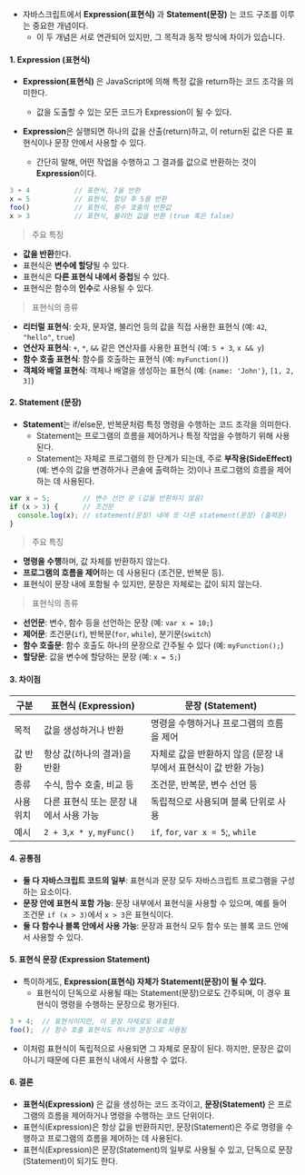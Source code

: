 
- 자바스크립트에서 **Expression(표현식)** 과 **Statement(문장)** 는 코드 구조를 이루는 중요한 개념이다.
	- 이 두 개념은 서로 연관되어 있지만, 그 목적과 동작 방식에 차이가 있습니다.


#### 1. Expression (표현식)

- **Expression(표현식)** 은 JavaScript에 의해 특정 값을 return하는 코드 조각을 의미한다.
	- 값을 도출할 수 있는 모든 코드가 Expression이 될 수 있다.

- **Expression**은 실행되면 하나의 값을 산출(return)하고, 이 return된 값은 다른 표현식이나 문장 안에서 사용할 수 있다.
	- 간단히 말해, 어떤 작업을 수행하고 그 결과를 값으로 반환하는 것이 **Expression**이다.

```js
3 + 4           // 표현식, 7을 반환
x = 5           // 표현식, 할당 후 5를 반환
foo()           // 표현식, 함수 호출의 반환값
x > 3           // 표현식, 불리언 값을 반환 (true 혹은 false)
```

 >주요 특징
- **값을 반환**한다.
- 표현식은 **변수에 할당**될 수 있다.
- 표현식은 **다른 표현식 내에서 중첩**될 수 있다.
- 표현식은 함수의 **인수**로 사용될 수 있다.

> 표현식의 종류
- **리터럴 표현식**: 숫자, 문자열, 불리언 등의 값을 직접 사용한 표현식 (예: `42`, `"hello"`, `true`)
- **연산자 표현식**: `+`, `*`, `&&` 같은 연산자를 사용한 표현식 (예: `5 + 3`, `x && y`)
- **함수 호출 표현식**: 함수를 호출하는 표현식 (예: `myFunction()`)
- **객체와 배열 표현식**: 객체나 배열을 생성하는 표현식 (예: `{name: 'John'}`, `[1, 2, 3]`)


#### 2. Statement (문장)

- **Statement**는 if/else문, 반복문처럼 특정 명령을 수행하는 코드 조각을 의미한다.
	- Statement는 프로그램의 흐름을 제어하거나 특정 작업을 수행하기 위해 사용된다.
	- Statement는 자체로 프로그램의 한 단계가 되는데, 주로 **부작용(SideEffect)** (예: 변수의 값을 변경하거나 콘솔에 출력하는 것)이나 프로그램의 흐름을 제어하는 데 사용된다.
```js
var x = 5;        // 변수 선언 문 (값을 반환하지 않음)
if (x > 3) {      // 조건문
  console.log(x); // statement(문장) 내에 또 다른 statement(문장) (출력문)
}
```

 >주요 특징
- **명령을 수행**하며, 값 자체를 반환하지 않는다.
- **프로그램의 흐름을 제어**하는 데 사용된다 (조건문, 반복문 등).
- 표현식이 문장 내에 포함될 수 있지만, 문장은 자체로는 값이 되지 않는다.

> 표현식의 종류
- **선언문**: 변수, 함수 등을 선언하는 문장 (예: `var x = 10;`)
- **제어문**: 조건문(`if`), 반복문(`for`, `while`), 분기문(`switch`)
- **함수 호출문**: 함수 호출도 하나의 문장으로 간주될 수 있다 (예: `myFunction();`)
- **할당문**: 값을 변수에 할당하는 문장 (예: `x = 5;`)


#### 3. 차이점

| 구분    | 표현식 (Expression)            | 문장 (Statement)                        |
| ----- | --------------------------- | ------------------------------------- |
| 목적    | 값을 생성하거나 반환                 | 명령을 수행하거나 프로그램의 흐름을 제어                |
| 값 반환  | 항상 값(하나의 결과)을 반환            | 자체로 값을 반환하지 않음 (문장 내부에서 표현식이 값 반환 가능) |
| 종류    | 수식, 함수 호출, 비교 등             | 조건문, 반복문, 변수 선언 등                     |
| 사용 위치 | 다른 표현식 또는 문장 내에서 사용 가능      | 독립적으로 사용되며 블록 단위로 사용                  |
| 예시    | `2 + 3`,`x * y`, `myFunc()` | `if`, `for`, `var x = 5`;, `while`    |

#### 4. **공통점**

- **둘 다 자바스크립트 코드의 일부**: 표현식과 문장 모두 자바스크립트 프로그램을 구성하는 요소이다.
- **문장 안에 표현식 포함 가능**: 문장 내부에서 표현식을 사용할 수 있으며, 예를 들어 조건문 `if (x > 3)`에서 `x > 3`은 표현식이다.
- **둘 다 함수나 블록 안에서 사용 가능**: 문장과 표현식 모두 함수 또는 블록 코드 안에서 사용할 수 있다.



#### 5. 표현식 문장 (Expression Statement)

- 특이하게도, **Expression(표현식) 자체가 Statement(문장)이 될 수 있다.**
	- 표현식이 단독으로 사용될 때는 Statement(문장)으로도 간주되며, 이 경우 표현식이 명령을 수행하는 문장으로 평가된다.
```js
3 + 4;  // 표현식이지만, 이 문장 자체로도 유효함
foo();  // 함수 호출 표현식도 하나의 문장으로 사용됨
```

- 이처럼 표현식이 독립적으로 사용되면 그 자체로 문장이 된다. 하지만, 문장은 값이 아니기 때문에 다른 표현식 내에서 사용할 수 없다.


#### 6. 결론

- **표현식(Expression)** 은 값을 생성하는 코드 조각이고, **문장(Statement)** 은 프로그램의 흐름을 제어하거나 명령을 수행하는 코드 단위이다.
- 표현식(Expression)은 항상 값을 반환하지만, 문장(Statement)은 주로 명령을 수행하고 프로그램의 흐름을 제어하는 데 사용된다.
- 표현식(Expression)은 문장(Statement)의 일부로 사용될 수 있고, 단독으로 문장(Statement)이 되기도 한다.